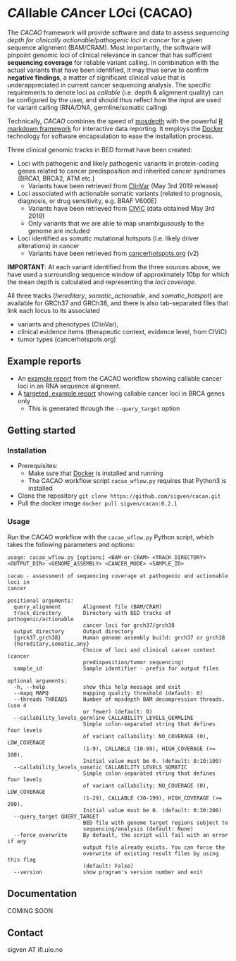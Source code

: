 # *CA*llable *CA*ncer L*O*ci (CACAO)

The *CACAO* framework will provide software and data to assess *sequencing depth for clinically actionable/pathogenic loci in cancer* for a given sequence alignment (BAM/CRAM). Most importantly, the software will pinpoint genomic loci of clinical relevance in cancer that has sufficient **sequencing coverage** for reliable variant calling. In combination with the actual variants that have been identified, it may thus serve to confirm **negative findings**, a matter of significant clinical value that is underappreciated in current cancer sequencing analysis. The specific requirements to denote loci as *callable* (i.e. depth & alignment quality) can be configured by the user, and should thus reflect how the input are used for variant calling (RNA/DNA, germline/somatic calling)

Technically, *CACAO* combines the speed of [mosdepth](https://github.com/brentp/mosdepth) with the powerful [R markdown framework](https://rmarkdown.rstudio.com/) for interactive data reporting. It employs the [Docker](https://www.docker.com) technology for software encapsulation to ease the installation process.

Three clinical genomic tracks in BED format have been created:

* Loci with pathogenic and likely pathogenic variants in protein-coding genes related to cancer predisposition and inherited cancer syndromes (BRCA1, BRCA2, ATM etc.)
	* Variants have been retrieved from [ClinVar](https://www.ncbi.nlm.nih.gov/clinvar) (May 3rd 2019 release)
* Loci associated with actionable somatic variants (related to prognosis, diagnosis, or drug sensitivity, e.g. BRAF V600E)
	* Variants have been retrieved from [CIViC](https://civicdb.org) (data obtained May 3rd 2019)
	* Only variants that we are able to map unambigusously to the genome are included
* Loci identified as somatic mutational hotspots (i.e. likely driver alterations) in cancer
	* Variants have been retrieved from [cancerhotspots.org](https://www.cancerhotspots.org) (v2)

**IMPORTANT**: At each variant identified from the three sources above, we have used a surrounding sequence window of approximately 10bp for which the mean depth is calculated and representing the *loci coverage*.

All three tracks (*hereditary*, *somatic_actionable*, and *somatic_hotspot*) are available for GRCh37 and GRCh38, and there is also tab-separated files that link each locus to its associated
   * variants and phenotypes (ClinVar),
   * clinical evidence items (therapeutic context, evidence level, from CIViC)
   * tumor types (cancerhotspots.org)

## Example reports
 - An [example report](https://folk.uio.no/sigven/test.cacao.grch37.html) from the CACAO workflow showing callable cancer loci in an RNA sequence alignment.
 - A [targeted, example report](https://folk.uio.no/sigven/test_targeted.cacao.grch37.html) showing callable cancer loci in BRCA genes only
	 - This is generated through the `--query_target` option

## Getting started

### Installation

* Prerequisites:
	* Make sure that [Docker](https://www.docker.com/) is installed and running
	* The CACAO workflow script `cacao_wflow.py` requires that Python3 is installed
* Clone the repository `git clone https://github.com/sigven/cacao.git`
* Pull the docker image `docker pull sigven/cacao:0.2.1`

### Usage

Run the CACAO workflow with the `cacao_wflow.py` Python script, which takes the following parameters and options:

	usage: cacao_wflow.py [options] <BAM-or-CRAM> <TRACK_DIRECTORY> <OUTPUT_DIR> <GENOME_ASSEMBLY> <CANCER_MODE> <SAMPLE_ID>

	cacao - assessment of sequencing coverage at pathogenic and actionable loci in
	cancer

	positional arguments:
	  query_alignment       Alignment file (BAM/CRAM)
	  track_directory       Directory with BED tracks of pathogenic/actionable
	                        cancer loci for grch37/grch38
	  output_directory      Output directory
	  {grch37,grch38}       Human genome assembly build: grch37 or grch38
	  {hereditary,somatic,any}
	                        Choice of loci and clinical cancer context (cancer
	                        predisposition/tumor sequencing)
	  sample_id             Sample identifier - prefix for output files

	optional arguments:
	  -h, --help            show this help message and exit
	  --mapq MAPQ           mapping quality threshold (default: 0)
	  --threads THREADS     Number of mosdepth BAM decompression threads. (use 4
	                        or fewer) (default: 0)
	  --callability_levels_germline CALLABILITY_LEVELS_GERMLINE
	                        Simple colon-separated string that defines four levels
	                        of variant callability: NO_COVERAGE (0), LOW_COVERAGE
	                        (1-9), CALLABLE (10-99), HIGH_COVERAGE (>= 100).
	                        Initial value must be 0. (default: 0:10:100)
	  --callability_levels_somatic CALLABILITY_LEVELS_SOMATIC
	                        Simple colon-separated string that defines four levels
	                        of variant callability: NO_COVERAGE (0), LOW_COVERAGE
	                        (1-29), CALLABLE (30-199), HIGH_COVERAGE (>= 200).
	                        Initial value must be 0. (default: 0:30:200)
	  --query_target QUERY_TARGET
	                        BED file with genome target regions subject to
	                        sequencing/analysis (default: None)
	  --force_overwrite     By default, the script will fail with an error if any
	                        output file already exists. You can force the
	                        overwrite of existing result files by using this flag
	                        (default: False)
	  --version             show program's version number and exit
## Documentation

COMING SOON

## Contact

sigven AT ifi.uio.no
